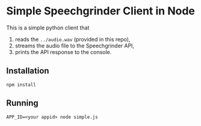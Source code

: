 # Simple Speechgrinder Client in Node

This is a simple python client that
 
 1. reads the `../audio.wav` (provided in this repo),
 2. streams the audio file to the Speechgrinder API,
 3. prints the API response to the console.   

## Installation  
    
    npm install 
    
## Running

    APP_ID=<your appid> node simple.js 